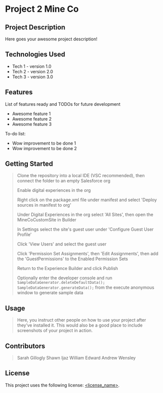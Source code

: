 # Project 2 Mine Co

## Project Description

Here goes your awesome project description!

## Technologies Used

* Tech 1 - version 1.0
* Tech 2 - version 2.0
* Tech 3 - version 3.0

## Features

List of features ready and TODOs for future development
* Awesome feature 1
* Awesome feature 2
* Awesome feature 3

To-do list:
* Wow improvement to be done 1
* Wow improvement to be done 2

## Getting Started
   
> Clone the repository into a local IDE (VSC recommended), then connect the folder to an empty Salesforce org
> 
> Enable digital experiences in the org
> 
> Right click on the package.xml file under manifest and select 'Deploy sources in manifest to org'
> 
> Under Digital Experiences in the org select 'All Sites', then open the MineCoCustomSite in Builder
> 
> In Settings select the site's guest user under 'Configure Guest User Profile'
> 
> Click 'View Users' and select the guest user
> 
> Click 'Permission Set Assignments', then 'Edit Assignments', then add the 'GuestPermissions' to the Enabled Permission Sets
> 
> Return to the Experience Builder and click Publish
> 
> Optionally enter the developer console and run `SampleDataGenerator.deleteDefaultData(); SampleDataGenerator.generateData();` from the execute anonymous window to generate sample data

## Usage

> Here, you instruct other people on how to use your project after they’ve installed it. This would also be a good place to include screenshots of your project in action.

## Contributors

> Sarah Gillogly
> Shawn Ijaz
> William Edward
> Andrew Wensley

## License

This project uses the following license: [<license_name>](<link>).
